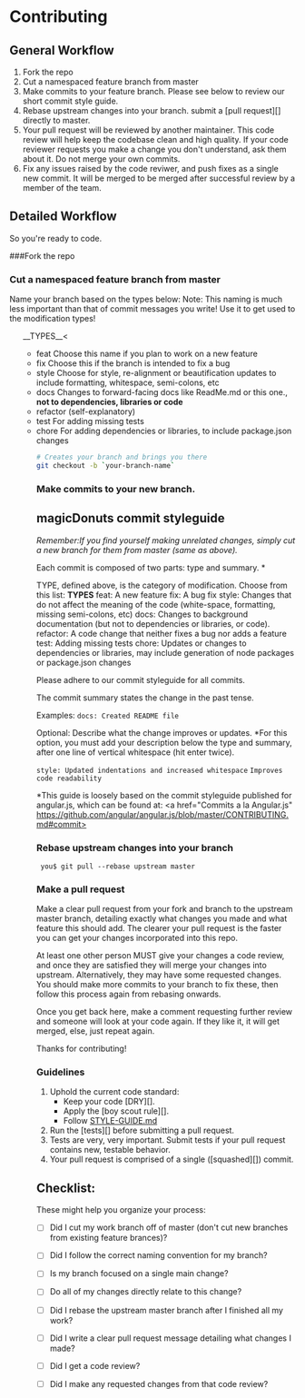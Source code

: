 # Contributing

## General Workflow

1. Fork the repo
1. Cut a namespaced feature branch from master
1. Make commits to your feature branch. Please see below to review our short commit style guide.
1. Rebase upstream changes into your branch. submit a [pull request][] directly to master. 
1. Your pull request will be reviewed by another maintainer. This code review will help keep the codebase clean and high quality. If your code reviewer requests you make a change you don't understand, ask them about it. Do not merge your own commits.
1. Fix any issues raised by the code reviwer, and push fixes as a single new commit.  It will be merged  to be merged after successful review by a member of the team. 

## Detailed Workflow

So you're ready to code. 

###Fork the repo
  
### Cut a namespaced feature branch from master

Name your branch based on the types below:
Note: This naming is much less important than that of commit messages you write! Use it to get used to the modification types!

<ul>__TYPES__<<ul>
  <li>feat     Choose this name if you plan to work on a new feature</li>
  <li>fix      Choose this if the branch is intended to fix a bug</li>
  <li>style    Choose for style, re-alignment or beautification updates to include formatting, whitespace, semi-colons, etc</li>
  <li>docs     Changes to forward-facing docs like ReadMe.md or this one., <strong>not to dependencies, libraries or code</strong> </li>
  <li>refactor (self-explanatory)
  <li>test     For adding missing tests</li>
  <li>chore    For adding dependencies or libraries, to include package.json changes</li>

``` bash
# Creates your branch and brings you there
git checkout -b `your-branch-name`
```

### Make commits to your new branch. 
## magicDonuts commit styleguide

<i> Remember:If you find yourself making unrelated changes, simply cut a new branch for them from master (same as above).</i> 

Each commit is composed of two parts: type and summary. *

TYPE, defined above, is the category of modification.  Choose from this list: 
__TYPES__
  feat:     A new feature
  fix:      A bug fix
  style:    Changes that do not affect the meaning of the code (white-space, formatting, missing semi-colons, etc)
  docs:     Changes to background documentation (but not to dependencies or libraries, or code). 
  refactor: A code change that neither fixes a bug nor adds a feature
  test:     Adding missing tests
  chore:    Updates or changes to dependencies or libraries, may include generation of node packages or package.json changes

Please adhere to our commit styleguide for all commits. 

The commit summary states the change in the past tense.

Examples:
<code>docs: Created README file</code>

Optional: Describe what the change improves or updates. 
  *For this option, you must add your description below the type and summary, after one line of vertical whitespace (hit enter twice). 

<code>style: Updated indentations and increased whitespace</code>
<code>Improves code readability</code>

*This guide is loosely based on the commit styleguide published for angular.js, which can be found at: <a href="Commits a la Angular.js" https://github.com/angular/angular.js/blob/master/CONTRIBUTING.md#commit>

### Rebase upstream changes into your branch

<code> you$     git pull --rebase upstream master </code>

### Make a pull request

Make a clear pull request from your fork and branch to the upstream master
branch, detailing exactly what changes you made and what feature this
should add. The clearer your pull request is the faster you can get
your changes incorporated into this repo.

At least one other person MUST give your changes a code review, and once
they are satisfied they will merge your changes into upstream. Alternatively,
they may have some requested changes. You should make more commits to your
branch to fix these, then follow this process again from rebasing onwards.

Once you get back here, make a comment requesting further review and
someone will look at your code again. If they like it, it will get merged,
else, just repeat again.

Thanks for contributing!

### Guidelines

1. Uphold the current code standard:
    - Keep your code [DRY][].
    - Apply the [boy scout rule][].
    - Follow [STYLE-GUIDE.md](STYLE-GUIDE.md)
1. Run the [tests][] before submitting a pull request.
1. Tests are very, very important. Submit tests if your pull request contains
   new, testable behavior.
1. Your pull request is comprised of a single ([squashed][]) commit.

## Checklist:

These might help you organize your process:

- [ ] Did I cut my work branch off of master (don't cut new branches from existing feature brances)?
- [ ] Did I follow the correct naming convention for my branch?
- [ ] Is my branch focused on a single main change?
 - [ ] Do all of my changes directly relate to this change?
- [ ] Did I rebase the upstream master branch after I finished all my
  work?
- [ ] Did I write a clear pull request message detailing what changes I made?
- [ ] Did I get a code review?
 - [ ] Did I make any requested changes from that code review?


<!-- Links -->
[style guide]: https://github.com/telegraphacademy-labs/style-guide
[n-queens]: https://github.com/telegraphacademy-labs/n-queens
[Underbar]: https://github.com/telegraphacademy-labs/underbar
[curriculum workflow diagram]: http://i.imgur.com/p0e4tQK.png
[cons of merge]: https://f.cloud.github.com/assets/1577682/1458274/1391ac28-435e-11e3-88b6-69c85029c978.png
[Bookstrap]: https://github.com/telegraphacademy/bookstrap
[Taser]: https://github.com/telegraphacademy/bookstrap
[tools workflow diagram]: http://i.imgur.com/kzlrDj7.png
[Git Flow]: http://nvie.com/posts/a-successful-git-branching-model/
[GitHub Flow]: http://scottchacon.com/2011/08/31/github-flow.html
[Squash]: http://gitready.com/advanced/2009/02/10/squashing-commits-with-rebase.html
